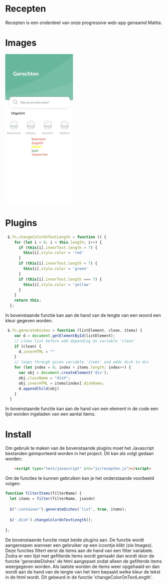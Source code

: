 # Recepten
Recepten is een onderdeel van onze progressive web-app genaamd Mattie. 

# Images
![](animation.gif)

# Plugins
```js
 $.fn.changeColorOnTextLength = function () {
    for (let i = 0; i < this.length; i++) {
      if (this[i].innerText.length > 7) {
        this[i].style.color = 'red'
      }
      if (this[i].innerText.length < 7) {
        this[i].style.color = 'green'
      }
      if (this[i].innerText.length === 7) {
        this[i].style.color = 'yellow'
      }
    }
    return this;
  };
``` 
In bovenstaande functie kan aan de hand van de lengte van een woord een kleur gegeven worden.

```js
 $.fn.generateDishes = function (listElement, clean, items) { 
    var d = document.getElementById(listElement);
    // clean list before add depending on variable 'clean'
    if (clean) {
      d.innerHTML = ""
    }
    // loops through given variable 'items' and adds dish to div
    for (let index = 0; index < items.length; index++) {
      var obj = document.createElement('div');
      obj.className = "dish";
      obj.innerHTML = items[index].dishName;
      d.appendChild(obj)
    }
  }
``` 
In bovenstaande functie kan aan de hand van een element in de code een lijst worden ingeladen van een aantal items.

# Install
Om gebruik te maken van de bovenstaande plugins moet het Javascript bestanden geimporteerd worden in het project. Dit kan als volgt gedaan worden:
```html
    <script type="text/javascript" src="js/recepten.js"></script>
```
Om de functies te kunnen gebruiken kan je het onderstaande voorbeeld volgen:
```js
function filterItems(filterName) {
  let items = filter(filterName, jsosdn)

  $(".container").generateDishes('list', true, items);

  $('.dish').changeColorOnTextLength();
  
};
```
De bovenstaande functie roept beide plugins aan. De functie wordt aangeroepen wanneer een gebruiker op een icoontje klikt (zie Images). Deze functies filtert eerst de items aan de hand van een filter variabele. Zodra er een lijst met gefilterde items wordt gemaakt dan wordt door de functie 'generateDishes' de html aangepast zodat alleen de gefilterde items weergegeven worden. Als laatste worden de items weer opgehaald en dan wordt aan de hand van de lengte van het item bepaald welke kleur de tekst in de html wordt. Dit gebeurd in de functie 'changeColorOnTextLength'.
